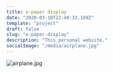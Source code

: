 ```yaml
---
title: e-paper display
date: "2020-03-10T22:40:32.169Z"
template: "project"
draft: false
slug: "e-paper-display"
description: "This personal website."
socialImage: "/media/airplane.jpg"
---
```


![airplane.jpg](/media/airplane.jpg)
